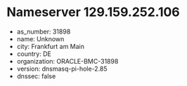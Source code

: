 # Nameserver 129.159.252.106

* as_number: 31898
* name: Unknown
* city: Frankfurt am Main
* country: DE
* organization: ORACLE-BMC-31898
* version: dnsmasq-pi-hole-2.85
* dnssec: false
